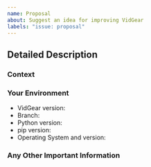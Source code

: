 ```yaml
---
name: Proposal
about: Suggest an idea for improving VidGear
labels: "issue: proposal"
---
```


<!--- Provide a general summary of the issue in the Title above -->


## Detailed Description
<!--- Provide a detailed description of the change or addition you are proposing -->


### Context
<!--- Why is this change important to you? How would you use it? -->
<!--- Will this change the existing VidGear APIs? How? -->
<!--- How can it benefit other users? -->


### Your Environment
<!--- Include as many relevant details about the environment you worked in -->
* VidGear version:
* Branch: <!--- Master/Testing/Development/PyPi -->
* Python version:
* pip version:
* Operating System and version:


### Any Other Important Information
<!--- This is a example/screenshot I want to share -->